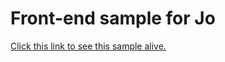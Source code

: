 # Front-end sample for Jo

[Click this link to see this sample alive.](http://fredchu.github.io/jo/)